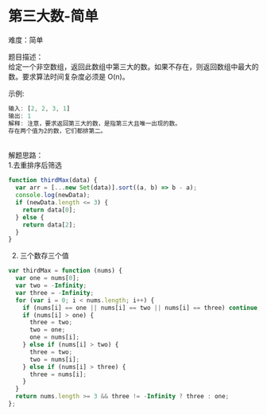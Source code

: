 # 第三大数-简单

难度：简单

题目描述：<br />给定一个非空数组，返回此数组中第三大的数。如果不存在，则返回数组中最大的数。要求算法时间复杂度必须是 O(n)。

示例:

```javascript
输入: [2, 2, 3, 1]
输出: 1
解释: 注意，要求返回第三大的数，是指第三大且唯一出现的数。
存在两个值为2的数，它们都排第二。
```

<br />解题思路：<br />1.去重排序后筛选

```javascript
function thirdMax(data) {
  var arr = [...new Set(data)].sort((a, b) => b - a);
  console.log(newData);
  if (newData.length <= 3) {
    return data[0];
  } else {
    return data[2];
  }
}
```

2. 三个数存三个值

```javascript
var thirdMax = function (nums) {
  var one = nums[0];
  var two = -Infinity;
  var three = -Infinity;
  for (var i = 0; i < nums.length; i++) {
    if (nums[i] == one || nums[i] == two || nums[i] == three) continue;
    if (nums[i] > one) {
      three = two;
      two = one;
      one = nums[i];
    } else if (nums[i] > two) {
      three = two;
      two = nums[i];
    } else if (nums[i] > three) {
      three = nums[i];
    }
  }
  return nums.length >= 3 && three != -Infinity ? three : one;
};
```
